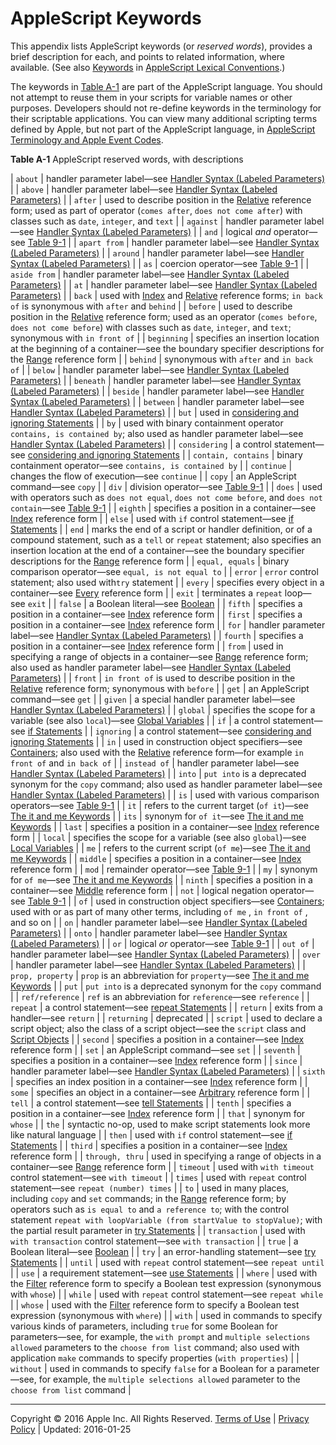# AppleScript Keywords

This appendix lists AppleScript keywords (or *reserved words*), provides a brief description for each, and points to related information, where available. (See also [Keywords](../conceptual/ASLR_lexical_conventions.md#//apple_ref/doc/uid/TP40000983-CH214-SW7) in [AppleScript Lexical Conventions](../conceptual/ASLR_lexical_conventions.md#//apple_ref/doc/uid/TP40000983-CH214-SW1).)

The keywords in [Table A-1](#//apple_ref/doc/uid/TP40000983-CH222-SW1) are part of the AppleScript language. You should not attempt to reuse them in your scripts for variable names or other purposes. Developers should not re-define keywords in the terminology for their scriptable applications. You can view many additional scripting terms defined by Apple, but not part of the AppleScript language, in [AppleScript Terminology and Apple Event Codes](http://developer.apple.com/releasenotes/AppleScript/ASTerminology_AppleEventCodes/TermsAndCodes.html).

**Table A-1**  AppleScript reserved words, with descriptions

| `about` | handler parameter label—see [Handler Syntax (Labeled Parameters)](ASLR_handlers.md#//apple_ref/doc/uid/TP40000983-CH7g-SW2) |
| `above` | handler parameter label—see [Handler Syntax (Labeled Parameters)](ASLR_handlers.md#//apple_ref/doc/uid/TP40000983-CH7g-SW2) |
| `after` | used to describe position in the [Relative](ASLR_reference_forms.md#//apple_ref/doc/uid/TP40000983-CH4g-BBCHGEDI) reference form; used as part of operator (`comes after`, `does not come after`) with classes such as `date`, `integer`, and `text` |
| `against` | handler parameter label—see [Handler Syntax (Labeled Parameters)](ASLR_handlers.md#//apple_ref/doc/uid/TP40000983-CH7g-SW2) |
| `and` | logical *and* operator—see [Table 9-1](ASLR_operators.md#//apple_ref/doc/uid/TP40000983-CH5g-SW2) |
| `apart from` | handler parameter label—see [Handler Syntax (Labeled Parameters)](ASLR_handlers.md#//apple_ref/doc/uid/TP40000983-CH7g-SW2) |
| `around` | handler parameter label—see [Handler Syntax (Labeled Parameters)](ASLR_handlers.md#//apple_ref/doc/uid/TP40000983-CH7g-SW2) |
| `as` | coercion operator—see [Table 9-1](ASLR_operators.md#//apple_ref/doc/uid/TP40000983-CH5g-SW2) |
| `aside from` | handler parameter label—see [Handler Syntax (Labeled Parameters)](ASLR_handlers.md#//apple_ref/doc/uid/TP40000983-CH7g-SW2) |
| `at` | handler parameter label—see [Handler Syntax (Labeled Parameters)](ASLR_handlers.md#//apple_ref/doc/uid/TP40000983-CH7g-SW2) |
| `back` | used with [Index](ASLR_reference_forms.md#//apple_ref/doc/uid/TP40000983-CH4g-BBCGHGAF) and [Relative](ASLR_reference_forms.md#//apple_ref/doc/uid/TP40000983-CH4g-BBCHGEDI) reference forms; `in back of` is synonymous with `after` and `behind` |
| `before` | used to describe position in the [Relative](ASLR_reference_forms.md#//apple_ref/doc/uid/TP40000983-CH4g-BBCHGEDI) reference form; used as an operator (`comes before`, `does not come before`) with classes such as `date`, `integer`, and `text`; synonymous with `in front of` |
| `beginning` | specifies an insertion location at the beginning of a container—see the boundary specifier descriptions for the [Range](ASLR_reference_forms.md#//apple_ref/doc/uid/TP40000983-CH4g-BBCHDJJJ) reference form |
| `behind` | synonymous with `after` and `in back of` |
| `below` | handler parameter label—see [Handler Syntax (Labeled Parameters)](ASLR_handlers.md#//apple_ref/doc/uid/TP40000983-CH7g-SW2) |
| `beneath` | handler parameter label—see [Handler Syntax (Labeled Parameters)](ASLR_handlers.md#//apple_ref/doc/uid/TP40000983-CH7g-SW2) |
| `beside` | handler parameter label—see [Handler Syntax (Labeled Parameters)](ASLR_handlers.md#//apple_ref/doc/uid/TP40000983-CH7g-SW2) |
| `between` | handler parameter label—see [Handler Syntax (Labeled Parameters)](ASLR_handlers.md#//apple_ref/doc/uid/TP40000983-CH7g-SW2) |
| `but` | used in [considering and ignoring Statements](ASLR_control_statements.md#//apple_ref/doc/uid/TP40000983-CH6g-130224) |
| `by` | used with binary containment operator `contains, is contained by`; also used as handler parameter label—see [Handler Syntax (Labeled Parameters)](ASLR_handlers.md#//apple_ref/doc/uid/TP40000983-CH7g-SW2) |
| `considering` | a control statement—see [considering and ignoring Statements](ASLR_control_statements.md#//apple_ref/doc/uid/TP40000983-CH6g-130224) |
| `contain, contains` | binary containment operator—see `contains, is contained by` |
| `continue` | changes the flow of execution—see `continue` |
| `copy` | an AppleScript command—see `copy` |
| `div` | division operator—see [Table 9-1](ASLR_operators.md#//apple_ref/doc/uid/TP40000983-CH5g-SW2) |
| `does` | used with operators such as `does not equal`, `does not come before`, and `does not contain`—see [Table 9-1](ASLR_operators.md#//apple_ref/doc/uid/TP40000983-CH5g-SW2) |
| `eighth` | specifies a position in a container—see [Index](ASLR_reference_forms.md#//apple_ref/doc/uid/TP40000983-CH4g-BBCGHGAF) reference form |
| `else` | used with `if` control statement—see [if Statements](ASLR_control_statements.md#//apple_ref/doc/uid/TP40000983-CH6g-158244) |
| `end` | marks the end of a script or handler definition, or of a compound statement, such as a `tell` or `repeat` statement; also specifies an insertion location at the end of a container—see the boundary specifier descriptions for the [Range](ASLR_reference_forms.md#//apple_ref/doc/uid/TP40000983-CH4g-BBCHDJJJ) reference form |
| `equal, equals` | binary comparison operator—see `equal, is not equal to` |
| `error` | `error` control statement; also used with`try` statement |
| `every` | specifies every object in a container—see [Every](ASLR_reference_forms.md#//apple_ref/doc/uid/TP40000983-CH4g-BBCJFIIH) reference form |
| `exit` | terminates a `repeat` loop—see `exit` |
| `false` | a Boolean literal—see [Boolean](../conceptual/ASLR_lexical_conventions.md#//apple_ref/doc/uid/TP40000983-CH214-SW14) |
| `fifth` | specifies a position in a container—see [Index](ASLR_reference_forms.md#//apple_ref/doc/uid/TP40000983-CH4g-BBCGHGAF) reference form |
| `first` | specifies a position in a container—see [Index](ASLR_reference_forms.md#//apple_ref/doc/uid/TP40000983-CH4g-BBCGHGAF) reference form |
| `for` | handler parameter label—see [Handler Syntax (Labeled Parameters)](ASLR_handlers.md#//apple_ref/doc/uid/TP40000983-CH7g-SW2) |
| `fourth` | specifies a position in a container—see [Index](ASLR_reference_forms.md#//apple_ref/doc/uid/TP40000983-CH4g-BBCGHGAF) reference form |
| `from` | used in specifying a range of objects in a container—see [Range](ASLR_reference_forms.md#//apple_ref/doc/uid/TP40000983-CH4g-BBCHDJJJ) reference form; also used as handler parameter label—see [Handler Syntax (Labeled Parameters)](ASLR_handlers.md#//apple_ref/doc/uid/TP40000983-CH7g-SW2) |
| `front` | `in front of` is used to describe position in the [Relative](ASLR_reference_forms.md#//apple_ref/doc/uid/TP40000983-CH4g-BBCHGEDI) reference form; synonymous with `before` |
| `get` | an AppleScript command—see `get` |
| `given` | a special handler parameter label—see [Handler Syntax (Labeled Parameters)](ASLR_handlers.md#//apple_ref/doc/uid/TP40000983-CH7g-SW2) |
| `global` | specifies the scope for a variable (see also `local`)—see [Global Variables](../conceptual/ASLR_variables.md#//apple_ref/doc/uid/TP40000983-CH223-SW13) |
| `if` | a control statement—see [if Statements](ASLR_control_statements.md#//apple_ref/doc/uid/TP40000983-CH6g-158244) |
| `ignoring` | a control statement—see [considering and ignoring Statements](ASLR_control_statements.md#//apple_ref/doc/uid/TP40000983-CH6g-130224) |
| `in` | used in construction object specifiers—see [Containers](../conceptual/ASLR_fundamentals.md#//apple_ref/doc/uid/TP40000983-CH218-SW24); also used with the [Relative](ASLR_reference_forms.md#//apple_ref/doc/uid/TP40000983-CH4g-BBCHGEDI) reference form—for example `in front of` and `in back of` |
| `instead of` | handler parameter label—see [Handler Syntax (Labeled Parameters)](ASLR_handlers.md#//apple_ref/doc/uid/TP40000983-CH7g-SW2) |
| `into` | `put into` is a deprecated synonym for the `copy` command; also used as handler parameter label—see [Handler Syntax (Labeled Parameters)](ASLR_handlers.md#//apple_ref/doc/uid/TP40000983-CH7g-SW2) |
| `is` | used with various comparison operators—see [Table 9-1](ASLR_operators.md#//apple_ref/doc/uid/TP40000983-CH5g-SW2) |
| `it` | refers to the current target (`of it`)—see [The it and me Keywords](../conceptual/ASLR_fundamentals.md#//apple_ref/doc/uid/TP40000983-CH218-SW4) |
| `its` | synonym for `of it`—see [The it and me Keywords](../conceptual/ASLR_fundamentals.md#//apple_ref/doc/uid/TP40000983-CH218-SW4) |
| `last` | specifies a position in a container—see [Index](ASLR_reference_forms.md#//apple_ref/doc/uid/TP40000983-CH4g-BBCGHGAF) reference form |
| `local` | specifies the scope for a variable (see also `global`)—see [Local Variables](../conceptual/ASLR_variables.md#//apple_ref/doc/uid/TP40000983-CH223-SW12) |
| `me` | refers to the current script (`of me`)—see [The it and me Keywords](../conceptual/ASLR_fundamentals.md#//apple_ref/doc/uid/TP40000983-CH218-SW4) |
| `middle` | specifies a position in a container—see [Index](ASLR_reference_forms.md#//apple_ref/doc/uid/TP40000983-CH4g-BBCGHGAF) reference form |
| `mod` | remainder operator—see [Table 9-1](ASLR_operators.md#//apple_ref/doc/uid/TP40000983-CH5g-SW2) |
| `my` | synonym for `of me`—see [The it and me Keywords](../conceptual/ASLR_fundamentals.md#//apple_ref/doc/uid/TP40000983-CH218-SW4) |
| `ninth` | specifies a position in a container—see [Middle](ASLR_reference_forms.md#//apple_ref/doc/uid/TP40000983-CH4g-BBCJFDBA) reference form |
| `not` | logical negation operator—see [Table 9-1](ASLR_operators.md#//apple_ref/doc/uid/TP40000983-CH5g-SW2) |
| `of` | used in construction object specifiers—see [Containers](../conceptual/ASLR_fundamentals.md#//apple_ref/doc/uid/TP40000983-CH218-SW24); used with or as part of many other terms, including `of me` , `in front of` , and so on |
| `on` | handler parameter label—see [Handler Syntax (Labeled Parameters)](ASLR_handlers.md#//apple_ref/doc/uid/TP40000983-CH7g-SW2) |
| `onto` | handler parameter label—see [Handler Syntax (Labeled Parameters)](ASLR_handlers.md#//apple_ref/doc/uid/TP40000983-CH7g-SW2) |
| `or` | logical *or* operator—see [Table 9-1](ASLR_operators.md#//apple_ref/doc/uid/TP40000983-CH5g-SW2) |
| `out of` | handler parameter label—see [Handler Syntax (Labeled Parameters)](ASLR_handlers.md#//apple_ref/doc/uid/TP40000983-CH7g-SW2) |
| `over` | handler parameter label—see [Handler Syntax (Labeled Parameters)](ASLR_handlers.md#//apple_ref/doc/uid/TP40000983-CH7g-SW2) |
| `prop, property` | `prop` is an abbreviation for `property`—see [The it and me Keywords](../conceptual/ASLR_fundamentals.md#//apple_ref/doc/uid/TP40000983-CH218-SW4) |
| `put` | `put into` is a deprecated synonym for the `copy` command |
| `ref/reference` | `ref` is an abbreviation for `reference`—see `reference` |
| `repeat` | a control statement—see [repeat Statements](ASLR_control_statements.md#//apple_ref/doc/uid/TP40000983-CH6g-127362) |
| `return` | exits from a handler—see `return` |
| `returning` | deprecated |
| `script` | used to declare a script object; also the class of a script object—see the `script` class and [Script Objects](../conceptual/ASLR_script_objects.md#//apple_ref/doc/uid/TP40000983-CH207-BAJJCIAA) |
| `second` | specifies a position in a container—see [Index](ASLR_reference_forms.md#//apple_ref/doc/uid/TP40000983-CH4g-BBCGHGAF) reference form |
| `set` | an AppleScript command—see `set` |
| `seventh` | specifies a position in a container—see [Index](ASLR_reference_forms.md#//apple_ref/doc/uid/TP40000983-CH4g-BBCGHGAF) reference form |
| `since` | handler parameter label—see [Handler Syntax (Labeled Parameters)](ASLR_handlers.md#//apple_ref/doc/uid/TP40000983-CH7g-SW2) |
| `sixth` | specifies an index position in a container—see [Index](ASLR_reference_forms.md#//apple_ref/doc/uid/TP40000983-CH4g-BBCGHGAF) reference form |
| `some` | specifies an object in a container—see [Arbitrary](ASLR_reference_forms.md#//apple_ref/doc/uid/TP40000983-CH4g-BCIJEEHE) reference form |
| `tell` | a control statement—see [tell Statements](ASLR_control_statements.md#//apple_ref/doc/uid/TP40000983-CH6g-158637) |
| `tenth` | specifies a position in a container—see [Index](ASLR_reference_forms.md#//apple_ref/doc/uid/TP40000983-CH4g-BBCGHGAF) reference form |
| `that` | synonym for `whose` |
| `the` | syntactic no-op, used to make script statements look more like natural language |
| `then` | used with `if` control statement—see [if Statements](ASLR_control_statements.md#//apple_ref/doc/uid/TP40000983-CH6g-158244) |
| `third` | specifies a position in a container—see [Index](ASLR_reference_forms.md#//apple_ref/doc/uid/TP40000983-CH4g-BBCGHGAF) reference form |
| `through, thru` | used in specifying a range of objects in a container—see [Range](ASLR_reference_forms.md#//apple_ref/doc/uid/TP40000983-CH4g-BBCHDJJJ) reference form |
| `timeout` | used with `with timeout` control statement—see `with timeout` |
| `times` | used with `repeat` control statement—see `repeat (number) times` |
| `to` | used in many places, including `copy` and `set` commands; in the [Range](ASLR_reference_forms.md#//apple_ref/doc/uid/TP40000983-CH4g-BBCHDJJJ) reference form; by operators such as `is equal to` and `a reference to`; with the control statement `repeat with loopVariable (from startValue to stopValue)`; with the partial result parameter in [try Statements](ASLR_control_statements.md#//apple_ref/doc/uid/TP40000983-CH6g-128973) |
| `transaction` | used with `with transaction` control statement—see `with transaction` |
| `true` | a Boolean literal—see [Boolean](../conceptual/ASLR_lexical_conventions.md#//apple_ref/doc/uid/TP40000983-CH214-SW14) |
| `try` | an error-handling statement—see [try Statements](ASLR_control_statements.md#//apple_ref/doc/uid/TP40000983-CH6g-128973) |
| `until` | used with `repeat` control statement—see `repeat until` |
| `use` | a requirement statement—see [use Statements](ASLR_control_statements.md#//apple_ref/doc/uid/TP40000983-CH6g-SW4) |
| `where` | used with the [Filter](ASLR_reference_forms.md#//apple_ref/doc/uid/TP40000983-CH4g-BAJJHEFE) reference form to specify a Boolean test expression (synonymous with `whose`) |
| `while` | used with `repeat` control statement—see `repeat while` |
| `whose` | used with the [Filter](ASLR_reference_forms.md#//apple_ref/doc/uid/TP40000983-CH4g-BAJJHEFE) reference form to specify a Boolean test expression (synonymous with `where`) |
| `with` | used in commands to specify various kinds of parameters, including `true` for some Boolean for parameters—see, for example, the `with prompt` and `multiple selections allowed` parameters to the `choose from list` command; also used with application `make` commands to specify properties (`with properties`) |
| `without` | used in commands to specify `false` for a Boolean for a parameter—see, for example, the `multiple selections allowed` parameter to the `choose from list` command |

  

---

Copyright © 2016 Apple Inc. All Rights Reserved. [Terms of Use](http://www.apple.com/legal/internet-services/terms/site.html) | [Privacy Policy](http://www.apple.com/privacy/) | Updated: 2016-01-25
